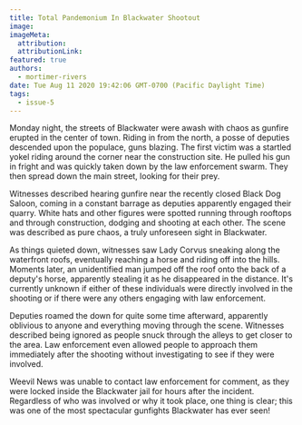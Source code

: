 ```yaml
---
title: Total Pandemonium In Blackwater Shootout
image:
imageMeta:
  attribution:
  attributionLink:
featured: true
authors: 
  - mortimer-rivers
date: Tue Aug 11 2020 19:42:06 GMT-0700 (Pacific Daylight Time)
tags:
  - issue-5
---
```


Monday night, the streets of Blackwater were awash with chaos as gunfire erupted in the center of town. 
Riding in from the north, a posse of deputies descended upon the populace, guns blazing. The first 
victim was a startled yokel riding around the corner near the construction site. He pulled his gun in 
fright and was quickly taken down by the law enforcement swarm. They then spread down the main street, 
looking for their prey.

Witnesses described hearing gunfire near the recently closed Black Dog Saloon, coming in a constant 
barrage as deputies apparently engaged their quarry. White hats and other figures were spotted running 
through rooftops and through construction, dodging and shooting at each other. The scene was described 
as pure chaos, a truly unforeseen sight in Blackwater.

As things quieted down, witnesses saw Lady Corvus sneaking along the waterfront roofs, eventually 
reaching a horse and riding off into the hills. Moments later, an unidentified man jumped off the roof 
onto the back of a deputy's horse, apparently stealing it as he disappeared in the distance. It's 
currently unknown if either of these individuals were directly involved in the shooting or if there 
were any others engaging with law enforcement.

Deputies roamed the down for quite some time afterward, apparently oblivious to anyone and everything 
moving through the scene. Witnesses described being ignored as people snuck through the alleys to 
get closer to the area. Law enforcement even allowed people to approach them immediately after the 
shooting without investigating to see if they were involved. 

Weevil News was unable to contact law enforcement for comment, as they were locked inside the 
Blackwater jail for hours after the incident. Regardless of who was involved or why it took place, one 
thing is clear; this was one of the most spectacular gunfights Blackwater has ever seen!
